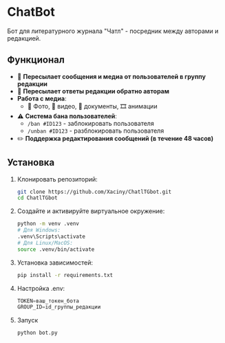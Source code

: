 
# ChatBot 

Бот для литературного журнала "Чатл" - посредник между авторами и редакцией.

## Функционал

- 📩 **Пересылает сообщения и медиа от пользователей в группу редакции**
- 🔄 **Пересылает ответы редакции обратно авторам**
- **Работа с медиа**:
  - 📸 Фото, 🎥 видео, 📄 документы, 🎞 анимации
- ⚠️ **Система бана пользователей**:
  - `/ban #ID123` - заблокировать пользователя
  - `/unban #ID123` - разблокировать пользователя
- ✏️ **Поддержка редактирования сообщений (в течение 48 часов)**


## Установка

1. Клонировать репозиторий:
   ```bash
   git clone https://github.com/Xaciny/ChatlTGbot.git
   cd ChatlTGbot 


2. Создайте и активируйте виртуальное окружение:
    ```bash
    python -m venv .venv
    # Для Windows:
    .venv\Scripts\activate
    # Для Linux/MacOS:
    source .venv/bin/activate
    
3. Установка зависимостей:
    ```bash
    pip install -r requirements.txt

4. Настройка .env:
    ```python
    TOKEN=ваш_токен_бота
    GROUP_ID=id_группы_редакции

5. Запуск
    ```bash
    python bot.py


